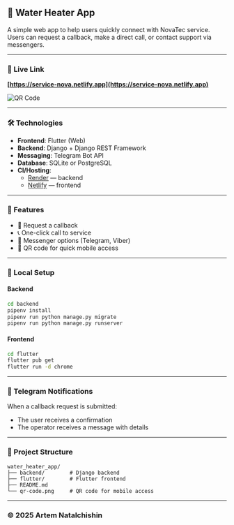 ## 🔧 Water Heater App

A simple web app to help users quickly connect with NovaTec service. Users can request a callback, make a direct call, or contact support via messengers.

---

### 🚀 Live Link
**[https://service-nova.netlify.app](https://service-nova.netlify.app)**

![QR Code](qr-code.png)

---

### 🛠 Technologies

- **Frontend**: Flutter (Web)
- **Backend**: Django + Django REST Framework
- **Messaging**: Telegram Bot API
- **Database**: SQLite or PostgreSQL
- **CI/Hosting**:
  - [Render](https://render.com) — backend
  - [Netlify](https://netlify.com) — frontend

---

### 📱 Features

- 🔔 Request a callback
- 📞 One-click call to service
- 💬 Messenger options (Telegram, Viber)
- 📲 QR code for quick mobile access

---

### 🧰 Local Setup

#### Backend
```bash
cd backend
pipenv install
pipenv run python manage.py migrate
pipenv run python manage.py runserver
```

#### Frontend
```bash
cd flutter
flutter pub get
flutter run -d chrome
```

---

### 🔐 Telegram Notifications
When a callback request is submitted:
- The user receives a confirmation
- The operator receives a message with details

---

### 📂 Project Structure
```
water_heater_app/
├── backend/        # Django backend
├── flutter/        # Flutter frontend
├── README.md
└── qr-code.png     # QR code for mobile access
```

---

### © 2025 Artem Natalchishin
